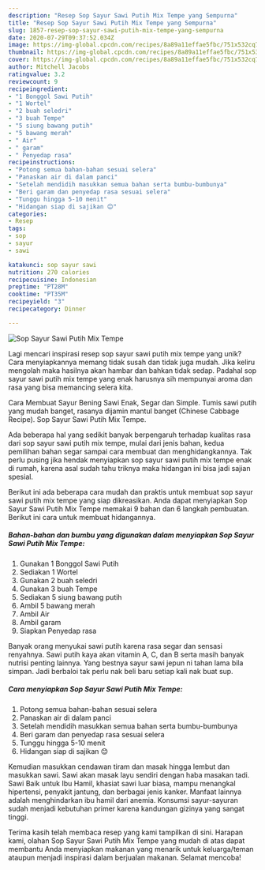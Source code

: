```yaml
---
description: "Resep Sop Sayur Sawi Putih Mix Tempe yang Sempurna"
title: "Resep Sop Sayur Sawi Putih Mix Tempe yang Sempurna"
slug: 1857-resep-sop-sayur-sawi-putih-mix-tempe-yang-sempurna
date: 2020-07-29T09:37:52.034Z
image: https://img-global.cpcdn.com/recipes/8a89a11effae5fbc/751x532cq70/sop-sayur-sawi-putih-mix-tempe-foto-resep-utama.jpg
thumbnail: https://img-global.cpcdn.com/recipes/8a89a11effae5fbc/751x532cq70/sop-sayur-sawi-putih-mix-tempe-foto-resep-utama.jpg
cover: https://img-global.cpcdn.com/recipes/8a89a11effae5fbc/751x532cq70/sop-sayur-sawi-putih-mix-tempe-foto-resep-utama.jpg
author: Mitchell Jacobs
ratingvalue: 3.2
reviewcount: 9
recipeingredient:
- "1 Bonggol Sawi Putih"
- "1 Wortel"
- "2 buah seledri"
- "3 buah Tempe"
- "5 siung bawang putih"
- "5 bawang merah"
- " Air"
- " garam"
- " Penyedap rasa"
recipeinstructions:
- "Potong semua bahan-bahan sesuai selera"
- "Panaskan air di dalam panci"
- "Setelah mendidih masukkan semua bahan serta bumbu-bumbunya"
- "Beri garam dan penyedap rasa sesuai selera"
- "Tunggu hingga 5-10 menit"
- "Hidangan siap di sajikan 😊"
categories:
- Resep
tags:
- sop
- sayur
- sawi

katakunci: sop sayur sawi 
nutrition: 270 calories
recipecuisine: Indonesian
preptime: "PT28M"
cooktime: "PT35M"
recipeyield: "3"
recipecategory: Dinner

---
```



![Sop Sayur Sawi Putih Mix Tempe](https://img-global.cpcdn.com/recipes/8a89a11effae5fbc/751x532cq70/sop-sayur-sawi-putih-mix-tempe-foto-resep-utama.jpg)

Lagi mencari inspirasi resep sop sayur sawi putih mix tempe yang unik? Cara menyiapkannya memang tidak susah dan tidak juga mudah. Jika keliru mengolah maka hasilnya akan hambar dan bahkan tidak sedap. Padahal sop sayur sawi putih mix tempe yang enak harusnya sih mempunyai aroma dan rasa yang bisa memancing selera kita.

Cara Membuat Sayur Bening Sawi Enak, Segar dan Simple. Tumis sawi putih yang mudah banget, rasanya dijamin mantul banget (Chinese Cabbage Recipe). Sop Sayur Sawi Putih Mix Tempe.

Ada beberapa hal yang sedikit banyak berpengaruh terhadap kualitas rasa dari sop sayur sawi putih mix tempe, mulai dari jenis bahan, kedua pemilihan bahan segar sampai cara membuat dan menghidangkannya. Tak perlu pusing jika hendak menyiapkan sop sayur sawi putih mix tempe enak di rumah, karena asal sudah tahu triknya maka hidangan ini bisa jadi sajian spesial.


Berikut ini ada beberapa cara mudah dan praktis untuk membuat sop sayur sawi putih mix tempe yang siap dikreasikan. Anda dapat menyiapkan Sop Sayur Sawi Putih Mix Tempe memakai 9 bahan dan 6 langkah pembuatan. Berikut ini cara untuk membuat hidangannya.

<!--inarticleads1-->

##### Bahan-bahan dan bumbu yang digunakan dalam menyiapkan Sop Sayur Sawi Putih Mix Tempe:

1. Gunakan 1 Bonggol Sawi Putih
1. Sediakan 1 Wortel
1. Gunakan 2 buah seledri
1. Gunakan 3 buah Tempe
1. Sediakan 5 siung bawang putih
1. Ambil 5 bawang merah
1. Ambil  Air
1. Ambil  garam
1. Siapkan  Penyedap rasa


Banyak orang menyukai sawi putih karena rasa segar dan sensasi renyahnya. Sawi putih kaya akan vitamin A, C, dan B serta masih banyak nutrisi penting lainnya. Yang bestnya sayur sawi jepun ni tahan lama bila simpan. Jadi berbaloi tak perlu nak beli baru setiap kali nak buat sup. 

<!--inarticleads2-->

##### Cara menyiapkan Sop Sayur Sawi Putih Mix Tempe:

1. Potong semua bahan-bahan sesuai selera
1. Panaskan air di dalam panci
1. Setelah mendidih masukkan semua bahan serta bumbu-bumbunya
1. Beri garam dan penyedap rasa sesuai selera
1. Tunggu hingga 5-10 menit
1. Hidangan siap di sajikan 😊


Kemudian masukkan cendawan tiram dan masak hingga lembut dan masukkan sawi. Sawi akan masak layu sendiri dengan haba masakan tadi. Sawi Baik untuk Ibu Hamil, khasiat sawi luar biasa, mampu menangkal hipertensi, penyakit jantung, dan berbagai jenis kanker. Manfaat lainnya adalah menghindarkan ibu hamil dari anemia. Konsumsi sayur-sayuran sudah menjadi kebutuhan primer karena kandungan gizinya yang sangat tinggi. 

Terima kasih telah membaca resep yang kami tampilkan di sini. Harapan kami, olahan Sop Sayur Sawi Putih Mix Tempe yang mudah di atas dapat membantu Anda menyiapkan makanan yang menarik untuk keluarga/teman ataupun menjadi inspirasi dalam berjualan makanan. Selamat mencoba!
